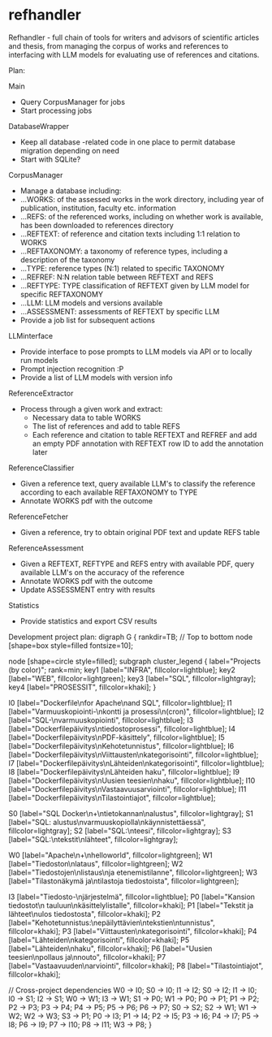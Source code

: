 # refhandler

Refhandler - full chain of tools for writers and advisors of scientific articles and thesis, from managing the corpus of works and references to interfacing with LLM models for evaluating use of references and citations.


Plan:


Main
  - Query CorpusManager for jobs
  - Start processing jobs

DatabaseWrapper
  - Keep all database -related code in one place to permit database migration depending on need
  - Start with SQLite? 
   
CorpusManager
  - Manage a database including:
  - ...WORKS: of the assessed works in the work directory, including year of publication, institution, faculty etc. information 
  - ...REFS: of the referenced works, including on whether work is available, has been downloaded to references directory
  - ...REFTEXT: of reference and citation texts including 1:1 relation to WORKS
  - ...REFTAXONOMY: a taxonomy of reference types, including a description of the taxonomy
  - ...TYPE: reference types (N:1) related to specific TAXONOMY
  - ...REFREF: N:N relation table between REFTEXT and REFS
  - ...REFTYPE: TYPE classification of REFTEXT given by LLM model for specific REFTAXONOMY
  - ...LLM: LLM models and versions available 
  - ...ASSESSMENT: assessments of REFTEXT by specific LLM
  - Provide a job list for subsequent actions

LLMinterface
  - Provide interface to pose prompts to LLM models via API or to locally run models
  - Prompt injection recognition :P
  - Provide a list of LLM models with version info

ReferenceExtractor
  - Process through a given work and extract:
    - Necessary data to table WORKS    
    - The list of references and add to table REFS
    - Each reference and citation to table REFTEXT and REFREF and add an empty PDF annotation with REFTEXT row ID to add the annotation later
   
ReferenceClassifier
  - Given a reference text, query available LLM's to classify the reference according to each available REFTAXONOMY to TYPE
  - Annotate WORKS pdf with the outcome

ReferenceFetcher
  - Given a reference, try to obtain original PDF text and update REFS table

ReferenceAssessment
  - Given a REFTEXT, REFTYPE and REFS entry with available PDF, query available LLM's on the accuracy of the reference
  - Annotate WORKS pdf with the outcome
  - Update ASSESSMENT entry with results

Statistics
  - Provide statistics and export CSV results

Development project plan:
digraph G {
  rankdir=TB; // Top to bottom
  node [shape=box style=filled fontsize=10];
  
  node [shape=circle style=filled];
  subgraph cluster_legend {
    label="Projects (by color)";
    rank=min;
    key1 [label="INFRA", fillcolor=lightblue];
    key2 [label="WEB", fillcolor=lightgreen];
    key3 [label="SQL", fillcolor=lightgray];
    key4 [label="PROSESSIT", fillcolor=khaki];
  }
  
  I0 [label="Dockerfile\nfor Apache\nand SQL", fillcolor=lightblue];
  I1 [label="Varmuuskopiointi-\nkontti ja prosessi\n(cron)", fillcolor=lightblue];
  I2 [label="SQL-\nvarmuuskopiointi", fillcolor=lightblue];
  I3 [label="Dockerfilepäivitys\ntiedostoprosessi", fillcolor=lightblue];
  I4 [label="Dockerfilepäivitys\nPDF-käsittely", fillcolor=lightblue];
  I5 [label="Dockerfilepäivitys\nKehotetunnistus", fillcolor=lightblue];
  I6 [label="Dockerfilepäivitys\nViittausten\nkategorisointi", fillcolor=lightblue];
  I7 [label="Dockerfilepäivitys\nLähteiden\nkategorisointi", fillcolor=lightblue];
  I8 [label="Dockerfilepäivitys\nLähteiden haku", fillcolor=lightblue];
  I9 [label="Dockerfilepäivitys\nUusien teesien\nhaku", fillcolor=lightblue];
  I10 [label="Dockerfilepäivitys\nVastaavuusarviointi", fillcolor=lightblue];
  I11 [label="Dockerfilepäivitys\nTilastointiajot", fillcolor=lightblue];

  S0 [label="SQL Docker\n+\ntietokannan\nalustus", fillcolor=lightgray];
  S1 [label="SQL: alustus\nvarmuuskopiolla\nkäynnistettäessä", fillcolor=lightgray];
  S2 [label="SQL:\nteesi", fillcolor=lightgray];
  S3 [label="SQL:\ntekstit\nlähteet", fillcolor=lightgray];

  W0 [label="Apache\n+\nhelloworld", fillcolor=lightgreen];
  W1 [label="Tiedoston\nlataus", fillcolor=lightgreen];
  W2 [label="Tiedostojen\nlistaus\nja etenemistilanne", fillcolor=lightgreen];
  W3 [label="Tilastonäkymä ja\ntilastoja tiedostoista", fillcolor=lightgreen];
  
  I3 [label="Tiedosto-\njärjestelmä", fillcolor=lightblue];
  P0 [label="Kansion tiedostot\n tauluun\nkäsittelylistalle", fillcolor=khaki];
  P1 [label="Tekstit ja lähteet\nulos tiedostosta", fillcolor=khaki];
  P2 [label="Kehotetunnistus:\nepäilyttävien\ntekstien\ntunnistus", fillcolor=khaki];
  P3 [label="Viittausten\nkategorisointi", fillcolor=khaki];
  P4 [label="Lähteiden\nkategorisointi", fillcolor=khaki];
  P5 [label="Lähteiden\nhaku", fillcolor=khaki];
  P6 [label="Uusien teesien\npollaus ja\nnouto", fillcolor=khaki];
  P7 [label="Vastaavuuden\narviointi", fillcolor=khaki];
  P8 [label="Tilastointiajot", fillcolor=khaki];
  
  // Cross-project dependencies
  W0 -> I0;
  S0 -> I0;
  I1 -> I2;
  S0 -> I2;
  I1 -> I0;
  I0 -> S1;
  I2 -> S1;
  W0 -> W1;
  I3 -> W1;
  S1 -> P0;
  W1 -> P0;
  P0 -> P1;
  P1 -> P2;
  P2 -> P3;
  P3 -> P4;
  P4 -> P5;
  P5 -> P6;
  P6 -> P7;
  S0 -> S2;
  S2 -> W1;
  W1 -> W2;
  W2 -> W3;
  S3 -> P1;
  P0 -> I3;
  P1 -> I4;
  P2 -> I5;
  P3 -> I6;
  P4 -> I7;
  P5 -> I8;
  P6 -> I9;
  P7 -> I10;
  P8 -> I11;
  W3 -> P8;
}

